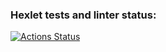 ### Hexlet tests and linter status:
[![Actions Status](https://github.com/art-ol/frontend-project-44/actions/workflows/hexlet-check.yml/badge.svg)](https://github.com/art-ol/frontend-project-44/actions)